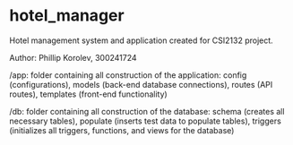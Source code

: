 # hotel_manager
Hotel management system and application created for CSI2132 project.

Author: Phillip Korolev, 300241724

/app:
folder containing all construction of the application: config (configurations), models (back-end database connections), routes (API routes), templates (front-end functionality)

/db:
folder containing all construction of the database: schema (creates all necessary tables), populate (inserts test data to populate tables), triggers (initializes all triggers, functions, and views for the database)
